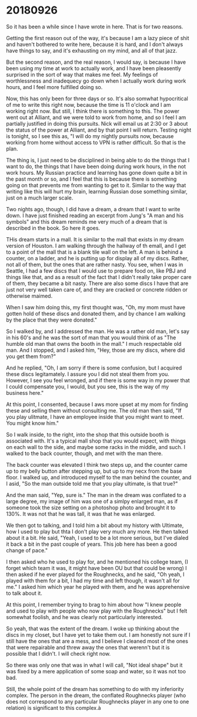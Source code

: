 # 20180926
So it has been a while since I have wrote in here. That is for two reasons.

Getting the first reason out of the way, it's because I am a lazy piece of shit
and haven't bothered to write here, because it is hard, and I don't always have
things to say, and it's exhausting on my mind, and all of that jazz.

But the second reason, and the real reason, I would say, is because I have been
using my time at work to actually work, and I have been pleasently surprised in
the sort of way that makes me feel. My feelings of worthlessness and inadequecy
go down when I actually work during work hours, and I feel more fulfilled doing
so.

Now, this has only been for three days or so. It's also somwhat hypocritical of
me to write this right now, because the time is 11 o'clock and I am working
right now. But still, I think there is something to this. The power went out at
Alliant, and we were told to work from home, and so I feel I am partially
justified in doing this pursuits. Nick will email us at 2:30 or 3 about the
status of the power at Alliant, and by that point I will return. Testing night
is tonight, so I see this as, "I will do my nightly pursuits now, because
working from home without access to VPN is rather difficult. So that is the
plan.

The thing is, I just need to be disciplined in being able to do the things that
I want to do, the things that I have been doing during work hours, in the not
work hours. My Russian practice and learning has gone down quite a bit in the
past month or so, and I feel that this is because there is something going on
that prevents me from wanting to get to it. Similar to the way that writing
like this will hurt my brain, learning Russian dose something similar, just on
a much larger scale.

Two nights ago, though, I did have a dream, a dream that I want to write down.
I have just finished reading an excerpt from Jung's "A man and his symbols" and
this dream reminds me very much of a dream that is described in the book. So
here it goes.

THis dream starts in a mall. It is similar to the mall that exists in my dream
version of Houston. I am walking through the hallway of th emall, and I get to
a point of the mall that is a blank tile wall on the left. A man is behind a
counter, on a ladder, and he is putting up for display all of my discs. Rather,
not all of them, but the ones that are rather nasty. You see, when I was in
Seattle, I had a few discs that I would use to prepare food on, like PBJ and
things like that, and as a result of the fact that I didn't really take proper
care of them, they became a bit nasty. There are also some discs I have that
are just not very well taken care of, and they are cracked or concrete ridden
or otherwise maimed.

When I saw him doing this, my first thought was, "Oh, my mom must have gotten
hold of these discs and donated them, and by chance I am walking by the place
that they were donated."

So I walked by, and I addressed the man. He was a rather old man, let's say in
his 60's and he was the sort of man that you would think of as "The humble old
man that owns the booth in the mall." I much respectable old man. And I
stopped, and I asked him, "Hey, those are my discs, where did you get them
from?"

And he replied, "Oh, I am sorry if there is some confusion, but I acquired
these discs legitamately. I assure you I did not steal them from you. However,
I see you feel wronged, and if there is some way in my power that I could
compensate you, I would, but you see, this is the way of my business here."

At this point, I consented, because I aws more upset at my mom for finding
these and selling them without consulting me. The old man then said, "If you
play ulitmate, I have an employee inside that you might want to meet. You might
know him."

So I walk inside, to the right, into the shop that this outside booth is
associated with. It's a typical mall shop that you would expect, with things on
each wall to the side, and maybe some racks in the middle, and such. I walked
to the back counter, though, and met with the man there.

The back counter was elevated I think two steps up, and the counter came up to
my belly button after stepping up, but up to my necx from the base floor. I
walked up, and introduced myself to the man behind the counter, and I asid, "So
the man outside told me that you play ultimate, is that true?"

And the man said, "Yep, sure is." The man in the dream was conflated to a large
degree, my image of him was one of a simlpy enlarged man, as if someone took
the size setting on a photoshop photo and brought it to 130%. It was not that
he was tall, it was that he was enlarged.

We then got to talking, and I told him a bit about my history with Ultimate,
how I used to play but thta I don't play very much any more. He then talked
about it a bit. He said, "Yeah, I used to be a lot more serious, but I've
dialed it back a bit in the past couple of years. This job here has been a good
change of pace."

I then asked who he used to play for, and he mentioned his college team, (I
forget which team it was, it might have been OU but that could be wrong) I then
asked if he ever played for the Roughnecks, and he said, "Oh yeah, I played
with them for a bit, I had my time and left though, it wasn't all for me." I
asked him which year he played with them, and he was apprehensive to talk about
it.

At this point, I remember trying to brag to him about how "I knew people and
used to play with people who now play with the Roughnecks" but I felt somewhat
foolish, and he was clearly not particularly interested.

So yeah, that was the extent of the dream. I woke up thinking about the discs
in my closet, but I have yet to take them out. I am honestly not sure if I
still have the ones that are a mess, and I believe I cleaned most of the ones
that were repairable and threw away the ones that werenn't but it is possible
that I didn't. I will check right now.

So there was only one that was in what I will call, "Not ideal shape" but it
was fixed by a mere application of some soap and water, so it was not too bad.

Still, the whole point of the dream has something to do with my inferiority
complex. The person in the dream, the conflated Roughnecks player (who does not
correspond to any particular Roughnecks player in any one to one relation) is
significant to this complex.à
